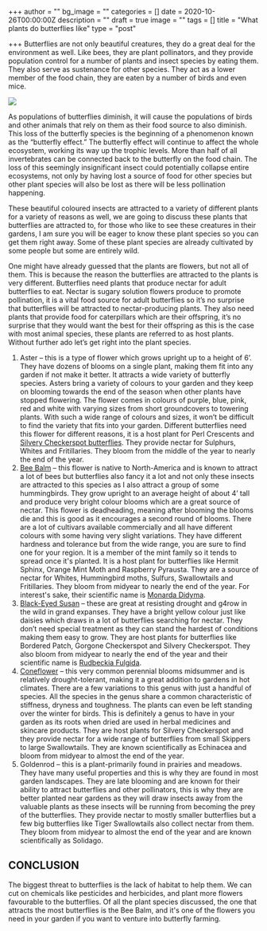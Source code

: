 +++
author = ""
bg_image = ""
categories = []
date = 2020-10-26T00:00:00Z
description = ""
draft = true
image = ""
tags = []
title = "What plants do butterflies like"
type = "post"

+++
Butterflies are not only beautiful creatures, they do a great deal for the environment as well. Like bees, they are plant pollinators, and they provide population control for a number of plants and insect species by eating them. They also serve as sustenance for other species. They act as a lower member of the food chain, they are eaten by a number of birds and even mice.

![](/images/butter-on-flower.jpg)

As populations of butterflies diminish, it will cause the populations of birds and other animals that rely on them as their food source to also diminish. This loss of the butterfly species is the beginning of a phenomenon known as the “butterfly effect.” The butterfly effect will continue to affect the whole ecosystem, working its way up the trophic levels. More than half of all invertebrates can be connected back to the butterfly on the food chain. The loss of this seemingly insignificant insect could potentially collapse entire ecosystems, not only by having lost a source of food for other species but other plant species will also be lost as there will be less pollination happening.

These beautiful coloured insects are attracted to a variety of different plants for a variety of reasons as well, we are going to discuss these plants that butterflies are attracted to, for those who like to see these creatures in their gardens, I am sure you will be eager to know these plant species so you can get them right away. Some of these plant species are already cultivated by some people but some are entirely wild.

One might have already guessed that the plants are flowers, but not all of them. This is because the reason the butterflies are attracted to the plants is very different. Butterflies need plants that produce nectar for adult butterflies to eat. Nectar is sugary solution flowers produce to promote pollination, it is a vital food source for adult butterflies so it’s no surprise that butterflies will be attracted to nectar-producing plants. They also need plants that provide food for caterpillars which are their offspring, it’s no surprise that they would want the best for their offspring as this is the case with most animal species, these plants are referred to as host plants. Without further ado let’s get right into the plant species.

1. Aster – this is a type of flower which grows upright up to a height of 6’. They have dozens of blooms on a single plant, making them fit into any garden if not make it better. It attracts a wide variety of butterfly species. Asters bring a variety of colours to your garden and they keep on blooming towards the end of the season when other plants have stopped flowering. The flower comes in colours of purple, blue, pink, red and white with varying sizes from short groundcovers to towering plants. With such a wide range of colours and sizes, it won’t be difficult to find the variety that fits into your garden. Different butterflies need this flower for different reasons, it is a host plant for Perl Crescents and [Silvery Checkerspot butterflies](https://en.wikipedia.org/wiki/Chlosyne_nycteis). They provide nectar for Sulphurs, Whites and Fritillaries. They bloom from the middle of the year to nearly the end of the year.
2. [Bee Balm](https://www.almanac.com/plant/bee-balm) – this flower is native to North-America and is known to attract a lot of bees but butterflies also fancy it a lot and not only these insects are attracted to this species as I also attract a group of some hummingbirds. They grow upright to an average height of about 4’ tall and produce very bright colour blooms which are a great source of nectar. This flower is deadheading, meaning after blooming the blooms die and this is good as it encourages a second round of blooms. There are a lot of cultivars available commercially and all have different colours with some having very slight variations. They have different hardness and tolerance but from the wide range, you are sure to find one for your region. It is a member of the mint family so it tends to spread once it's planted. It is a host plant for butterflies like Hermit Sphinx, Orange Mint Moth and Raspberry Pyrausta. They are a source of nectar for Whites, Hummingbird moths, Sulfurs, Swallowtails and Fritillaries. They bloom from midyear to nearly the end of the year. For interest's sake, their scientific name is [Monarda Didyma](https://en.wikipedia.org/wiki/Monarda_didyma).
3. [Black-Eyed Susan](https://www.almanac.com/plant/black-eyed-susans) – these are great at resisting drought and g4row in the wild in grand expanses. They have a bright yellow colour just like daisies which draws in a lot of butterflies searching for nectar. They don’t need special treatment as they can stand the hardest of conditions making them easy to grow. They are host plants for butterflies like Bordered Patch, Gorgone Checkerspot and Silvery Checkerspot. They also bloom from midyear to nearly the end of the year and their scientific name is [Rudbeckia Fulgida](https://www.missouribotanicalgarden.org/PlantFinder/PlantFinderDetails.aspx?kempercode=g630).
4. [Coneflower](https://www.gardendesign.com/flowers/coneflower.html) – this very common perennial blooms midsummer and is relatively drought-tolerant, making it a great addition to gardens in hot climates. There are a few variations to this genus with just a handful of species. All the species in the genus share a common characteristic of stiffness, dryness and toughness. The plants can even be left standing over the winter for birds. This is definitely a genus to have in your garden as its roots when dried are used in herbal medicines and skincare products. They are host plants for Silvery Checkerspot and they provide nectar for a wide range of butterflies from small Skippers to large Swallowtails. They are known scientifically as Echinacea and bloom from midyear to almost the end of the year.
5. Goldenrod – this is a plant-primarily found in prairies and meadows. They have many useful properties and this is why they are found in most garden landscapes. They are late blooming and are known for their ability to attract butterflies and other pollinators, this is why they are better planted near gardens as they will draw insects away from the valuable plants as these insects will be running from becoming the prey of the butterflies. They provide nectar to mostly smaller butterflies but a few big butterflies like Tiger Swallowtails also collect nectar from them. They bloom from midyear to almost the end of the year and are known scientifically as Solidago.

## **CONCLUSION**

The biggest threat to butterflies is the lack of habitat to help them. We can cut on chemicals like pesticides and herbicides, and plant more flowers favourable to the butterflies. Of all the plant species discussed, the one that attracts the most butterflies is the Bee Balm, and it's one of the flowers you need in your garden if you want to venture into butterfly farming.